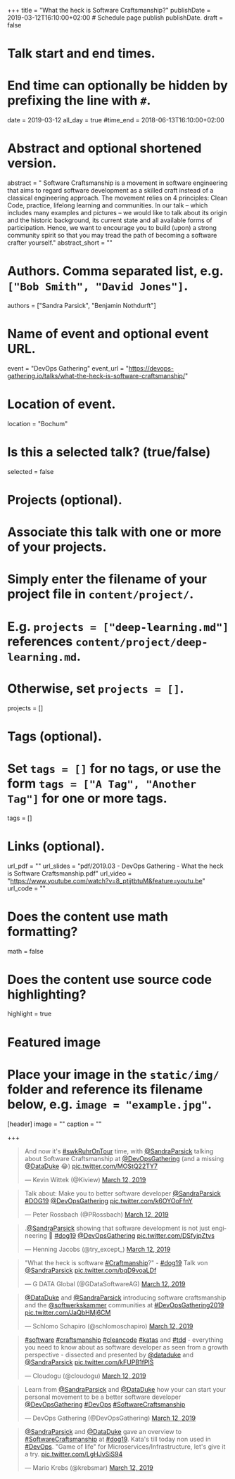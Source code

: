 +++
title = "What the heck is Software Craftsmanship?"
publishDate = 2019-03-12T16:10:00+02:00  # Schedule page publish publishDate.
draft = false

# Talk start and end times.
#   End time can optionally be hidden by prefixing the line with `#`.
date = 2019-03-12
all_day = true
#time_end = 2018-06-13T16:10:00+02:00

# Abstract and optional shortened version.
abstract = " Software Craftsmanship is a movement in software engineering that aims to regard software development as a skilled craft instead of a classical engineering approach. The movement relies on 4 principles: Clean Code, practice, lifelong learning and communities. In our talk – which includes many examples and pictures – we would like to talk about its origin and the historic background, its current state and all available forms of participation. Hence, we want to encourage you to build (upon) a strong community spirit so that you may tread the path of becoming a software crafter yourself."
abstract_short = ""

# Authors. Comma separated list, e.g. `["Bob Smith", "David Jones"]`.
authors = ["Sandra Parsick", "Benjamin Nothdurft"]

# Name of event and optional event URL.
event = "DevOps Gathering"
event_url = "https://devops-gathering.io/talks/what-the-heck-is-software-craftsmanship/"

# Location of event.
location = "Bochum"

# Is this a selected talk? (true/false)
selected = false

# Projects (optional).
#   Associate this talk with one or more of your projects.
#   Simply enter the filename of your project file in `content/project/`.
#   E.g. `projects = ["deep-learning.md"]` references `content/project/deep-learning.md`.
#   Otherwise, set `projects = []`.
projects = []

# Tags (optional).
#   Set `tags = []` for no tags, or use the form `tags = ["A Tag", "Another Tag"]` for one or more tags.
tags = []

# Links (optional).
url_pdf = ""
url_slides = "pdf/2019.03 - DevOps Gathering - What the heck is Software Craftsmanship.pdf"
url_video = "https://www.youtube.com/watch?v=8_ptijtbtuM&feature=youtu.be"
url_code = ""

# Does the content use math formatting?
math = false

# Does the content use source code highlighting?
highlight = true

# Featured image
# Place your image in the `static/img/` folder and reference its filename below, e.g. `image = "example.jpg"`.
[header]
image = ""
caption = ""

+++

<blockquote class="twitter-tweet" data-partner="tweetdeck"><p lang="en" dir="ltr">And now it&#39;s <a href="https://twitter.com/hashtag/swkRuhrOnTour?src=hash&amp;ref_src=twsrc%5Etfw">#swkRuhrOnTour</a> time, with <a href="https://twitter.com/SandraParsick?ref_src=twsrc%5Etfw">@SandraParsick</a> talking about Software Craftsmanship at <a href="https://twitter.com/DevOpsGathering?ref_src=twsrc%5Etfw">@DevOpsGathering</a> (and a missing <a href="https://twitter.com/DataDuke?ref_src=twsrc%5Etfw">@DataDuke</a> 😂) <a href="https://t.co/MOStQ22TY7">pic.twitter.com/MOStQ22TY7</a></p>&mdash; Kevin Wittek (@Kiview) <a href="https://twitter.com/Kiview/status/1105390281543815169?ref_src=twsrc%5Etfw">March 12, 2019</a></blockquote>
<script async src="https://platform.twitter.com/widgets.js" charset="utf-8"></script>

<blockquote class="twitter-tweet" data-partner="tweetdeck"><p lang="en" dir="ltr">Talk about: Make you to better software developer <a href="https://twitter.com/SandraParsick?ref_src=twsrc%5Etfw">@SandraParsick</a> <a href="https://twitter.com/hashtag/DOG19?src=hash&amp;ref_src=twsrc%5Etfw">#DOG19</a> <a href="https://twitter.com/DevOpsGathering?ref_src=twsrc%5Etfw">@DevOpsGathering</a> <a href="https://t.co/k6OYOoFfnY">pic.twitter.com/k6OYOoFfnY</a></p>&mdash; Peter Rossbach (@PRossbach) <a href="https://twitter.com/PRossbach/status/1105391122354827266?ref_src=twsrc%5Etfw">March 12, 2019</a></blockquote>
<script async src="https://platform.twitter.com/widgets.js" charset="utf-8"></script>

<blockquote class="twitter-tweet" data-partner="tweetdeck"><p lang="en" dir="ltr">.<a href="https://twitter.com/SandraParsick?ref_src=twsrc%5Etfw">@SandraParsick</a> showing that software development is not just engineering 👏 <a href="https://twitter.com/hashtag/dog19?src=hash&amp;ref_src=twsrc%5Etfw">#dog19</a> <a href="https://twitter.com/DevOpsGathering?ref_src=twsrc%5Etfw">@DevOpsGathering</a> <a href="https://t.co/DSfyjpZtvs">pic.twitter.com/DSfyjpZtvs</a></p>&mdash; Henning Jacobs (@try_except_) <a href="https://twitter.com/try_except_/status/1105391897604960256?ref_src=twsrc%5Etfw">March 12, 2019</a></blockquote>
<script async src="https://platform.twitter.com/widgets.js" charset="utf-8"></script>

<blockquote class="twitter-tweet" data-partner="tweetdeck"><p lang="en" dir="ltr">&quot;What the heck is software <a href="https://twitter.com/hashtag/Craftmanship?src=hash&amp;ref_src=twsrc%5Etfw">#Craftmanship</a>?&quot; - <a href="https://twitter.com/hashtag/dog19?src=hash&amp;ref_src=twsrc%5Etfw">#dog19</a> Talk von <a href="https://twitter.com/SandraParsick?ref_src=twsrc%5Etfw">@SandraParsick</a> <a href="https://t.co/bqD9voaLDf">pic.twitter.com/bqD9voaLDf</a></p>&mdash; G DATA Global (@GDataSoftwareAG) <a href="https://twitter.com/GDataSoftwareAG/status/1105393013545750528?ref_src=twsrc%5Etfw">March 12, 2019</a></blockquote>
<script async src="https://platform.twitter.com/widgets.js" charset="utf-8"></script>

<blockquote class="twitter-tweet" data-partner="tweetdeck"><p lang="en" dir="ltr"><a href="https://twitter.com/DataDuke?ref_src=twsrc%5Etfw">@DataDuke</a> and <a href="https://twitter.com/SandraParsick?ref_src=twsrc%5Etfw">@SandraParsick</a> introducing software craftsmanship and the <a href="https://twitter.com/softwerkskammer?ref_src=twsrc%5Etfw">@softwerkskammer</a> communities at <a href="https://twitter.com/hashtag/DevOpsGathering2019?src=hash&amp;ref_src=twsrc%5Etfw">#DevOpsGathering2019</a> <a href="https://t.co/JaQbHMj6CM">pic.twitter.com/JaQbHMj6CM</a></p>&mdash; Schlomo Schapiro (@schlomoschapiro) <a href="https://twitter.com/schlomoschapiro/status/1105393851739574273?ref_src=twsrc%5Etfw">March 12, 2019</a></blockquote>
<script async src="https://platform.twitter.com/widgets.js" charset="utf-8"></script>

<blockquote class="twitter-tweet" data-partner="tweetdeck"><p lang="en" dir="ltr"><a href="https://twitter.com/hashtag/software?src=hash&amp;ref_src=twsrc%5Etfw">#software</a> <a href="https://twitter.com/hashtag/craftsmanship?src=hash&amp;ref_src=twsrc%5Etfw">#craftsmanship</a> <a href="https://twitter.com/hashtag/cleancode?src=hash&amp;ref_src=twsrc%5Etfw">#cleancode</a> <a href="https://twitter.com/hashtag/katas?src=hash&amp;ref_src=twsrc%5Etfw">#katas</a> and <a href="https://twitter.com/hashtag/tdd?src=hash&amp;ref_src=twsrc%5Etfw">#tdd</a> - everything you need to know about as software developer as seen from a growth perspective - dissected and presented by <a href="https://twitter.com/DataDuke?ref_src=twsrc%5Etfw">@dataduke</a> and <a href="https://twitter.com/SandraParsick?ref_src=twsrc%5Etfw">@SandraParsick</a> <a href="https://t.co/kFUPB1fPIS">pic.twitter.com/kFUPB1fPIS</a></p>&mdash; Cloudogu (@cloudogu) <a href="https://twitter.com/cloudogu/status/1105399324257804293?ref_src=twsrc%5Etfw">March 12, 2019</a></blockquote>
<script async src="https://platform.twitter.com/widgets.js" charset="utf-8"></script>

<blockquote class="twitter-tweet" data-partner="tweetdeck"><p lang="en" dir="ltr">Learn from <a href="https://twitter.com/SandraParsick?ref_src=twsrc%5Etfw">@SandraParsick</a> and <a href="https://twitter.com/DataDuke?ref_src=twsrc%5Etfw">@DataDuke</a> how your can start your personal movement to be a better software developer <a href="https://twitter.com/DevOpsGathering?ref_src=twsrc%5Etfw">@DevOpsGathering</a> <a href="https://twitter.com/hashtag/DevOps?src=hash&amp;ref_src=twsrc%5Etfw">#DevOps</a> <a href="https://twitter.com/hashtag/SoftwareCraftsmanship?src=hash&amp;ref_src=twsrc%5Etfw">#SoftwareCraftsmanship</a></p>&mdash; DevOps Gathering (@DevOpsGathering) <a href="https://twitter.com/DevOpsGathering/status/1105400119409758209?ref_src=twsrc%5Etfw">March 12, 2019</a></blockquote>
<script async src="https://platform.twitter.com/widgets.js" charset="utf-8"></script>

<blockquote class="twitter-tweet" data-partner="tweetdeck"><p lang="en" dir="ltr"><a href="https://twitter.com/SandraParsick?ref_src=twsrc%5Etfw">@SandraParsick</a> and <a href="https://twitter.com/DataDuke?ref_src=twsrc%5Etfw">@DataDuke</a> gave an overview to <a href="https://twitter.com/hashtag/SoftwareCraftsmanship?src=hash&amp;ref_src=twsrc%5Etfw">#SoftwareCraftsmanship</a> at <a href="https://twitter.com/hashtag/dog19?src=hash&amp;ref_src=twsrc%5Etfw">#dog19</a>. Kata&#39;s till today non used in <a href="https://twitter.com/hashtag/DevOps?src=hash&amp;ref_src=twsrc%5Etfw">#DevOps</a>. &quot;Game of life&quot; for Microservices/Infrastructure, let&#39;s give it a try. <a href="https://t.co/LgHJvSiS94">pic.twitter.com/LgHJvSiS94</a></p>&mdash; Mario Krebs (@krebsmar) <a href="https://twitter.com/krebsmar/status/1105406500044980230?ref_src=twsrc%5Etfw">March 12, 2019</a></blockquote>
<script async src="https://platform.twitter.com/widgets.js" charset="utf-8"></script>
